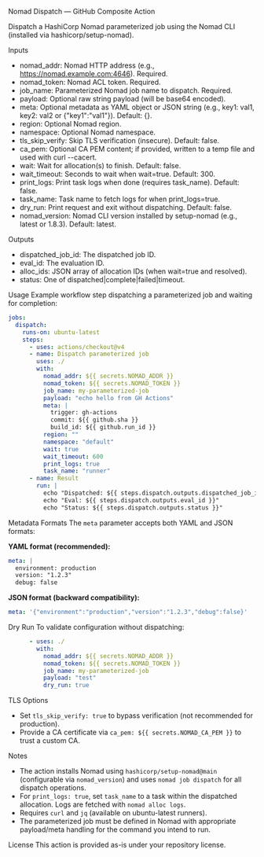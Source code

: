 Nomad Dispatch — GitHub Composite Action

Dispatch a HashiCorp Nomad parameterized job using the Nomad CLI (installed via hashicorp/setup-nomad).

Inputs
- nomad_addr: Nomad HTTP address (e.g., https://nomad.example.com:4646). Required.
- nomad_token: Nomad ACL token. Required.
- job_name: Parameterized Nomad job name to dispatch. Required.
- payload: Optional raw string payload (will be base64 encoded).
- meta: Optional metadata as YAML object or JSON string (e.g., key1: val1, key2: val2 or {"key1":"val1"}). Default: {}.
- region: Optional Nomad region.
- namespace: Optional Nomad namespace.
- tls_skip_verify: Skip TLS verification (insecure). Default: false.
- ca_pem: Optional CA PEM content; if provided, written to a temp file and used with curl --cacert.
- wait: Wait for allocation(s) to finish. Default: false.
- wait_timeout: Seconds to wait when wait=true. Default: 300.
- print_logs: Print task logs when done (requires task_name). Default: false.
- task_name: Task name to fetch logs for when print_logs=true.
- dry_run: Print request and exit without dispatching. Default: false.
- nomad_version: Nomad CLI version installed by setup-nomad (e.g., latest or 1.8.3). Default: latest.

Outputs
- dispatched_job_id: The dispatched job ID.
- eval_id: The evaluation ID.
- alloc_ids: JSON array of allocation IDs (when wait=true and resolved).
- status: One of dispatched|complete|failed|timeout.

Usage
Example workflow step dispatching a parameterized job and waiting for completion:

```yaml
jobs:
  dispatch:
    runs-on: ubuntu-latest
    steps:
      - uses: actions/checkout@v4
      - name: Dispatch parameterized job
        uses: ./
        with:
          nomad_addr: ${{ secrets.NOMAD_ADDR }}
          nomad_token: ${{ secrets.NOMAD_TOKEN }}
          job_name: my-parameterized-job
          payload: "echo hello from GH Actions"
          meta: |
            trigger: gh-actions
            commit: ${{ github.sha }}
            build_id: ${{ github.run_id }}
          region: ""
          namespace: "default"
          wait: true
          wait_timeout: 600
          print_logs: true
          task_name: "runner"
      - name: Result
        run: |
          echo "Dispatched: ${{ steps.dispatch.outputs.dispatched_job_id }}"
          echo "Eval: ${{ steps.dispatch.outputs.eval_id }}"
          echo "Status: ${{ steps.dispatch.outputs.status }}"
```

Metadata Formats
The `meta` parameter accepts both YAML and JSON formats:

**YAML format (recommended):**
```yaml
meta: |
  environment: production
  version: "1.2.3"
  debug: false
```

**JSON format (backward compatibility):**
```yaml
meta: '{"environment":"production","version":"1.2.3","debug":false}'
```

Dry Run
To validate configuration without dispatching:

```yaml
      - uses: ./
        with:
          nomad_addr: ${{ secrets.NOMAD_ADDR }}
          nomad_token: ${{ secrets.NOMAD_TOKEN }}
          job_name: my-parameterized-job
          payload: "test"
          dry_run: true
```

TLS Options
- Set `tls_skip_verify: true` to bypass verification (not recommended for production).
- Provide a CA certificate via `ca_pem: ${{ secrets.NOMAD_CA_PEM }}` to trust a custom CA.

Notes
- The action installs Nomad using `hashicorp/setup-nomad@main` (configurable via `nomad_version`) and uses `nomad job dispatch` for all dispatch operations.
- For `print_logs: true`, set `task_name` to a task within the dispatched allocation. Logs are fetched with `nomad alloc logs`.
- Requires `curl` and `jq` (available on ubuntu-latest runners).
- The parameterized job must be defined in Nomad with appropriate payload/meta handling for the command you intend to run.

License
This action is provided as-is under your repository license.
